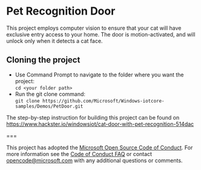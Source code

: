# Pet Recognition Door 
This project employs computer vision to ensure that your cat will have exclusive entry access to your home. The door is motion-activated, and will unlock only when it detects a cat face.

## Cloning the project

- Use Command Prompt to navigate to the folder where you want the project:  
  ```cd <your folder path>```  
- Run the git clone command:  
  ```git clone https://github.com/Microsoft/Windows-iotcore-samples/Demos/PetDoor.git```  

The step-by-step instruction for building this project can be found on https://www.hackster.io/windowsiot/cat-door-with-pet-recognition-514dac

===

This project has adopted the [Microsoft Open Source Code of Conduct](https://opensource.microsoft.com/codeofconduct/). For more information see the [Code of Conduct FAQ](https://opensource.microsoft.com/codeofconduct/faq/) or contact [opencode@microsoft.com](mailto:opencode@microsoft.com) with any additional questions or comments. 
